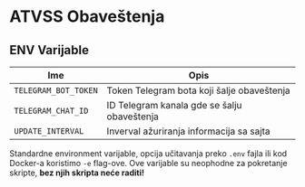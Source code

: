 ﻿# ATVSS Obaveštenja
 
## ENV Varijable

| Ime | Opis |
| --- | --- |
| `TELEGRAM_BOT_TOKEN` | Token Telegram bota koji šalje obaveštenja |
| `TELEGRAM_CHAT_ID` | ID Telegram kanala gde se šalju obaveštenja |
| `UPDATE_INTERVAL` | Inverval ažuriranja informacija sa sajta |

Standardne environment varijable, opcija učitavanja preko `.env` fajla
ili kod Docker-a koristimo `-e` flag-ove. Ove varijable su neophodne
za pokretanje skripte, **bez njih skripta neće raditi!**
